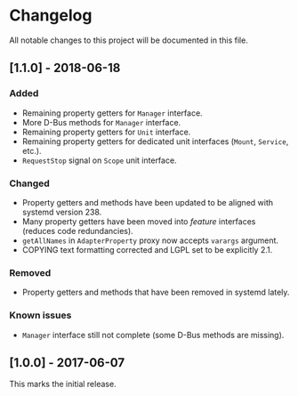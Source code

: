 # Changelog

All notable changes to this project will be documented in this file.

## [1.1.0] - 2018-06-18

### Added

- Remaining property getters for `Manager` interface.
- More D-Bus methods for `Manager` interface.
- Remaining property getters for `Unit` interface.
- Remaining property getters for dedicated unit interfaces (`Mount`, `Service`, etc.).
- `RequestStop` signal on `Scope` unit interface.

### Changed

- Property getters and methods have been updated to be aligned with systemd version 238.
- Many property getters have been moved into *feature* interfaces (reduces code redundancies).
- `getAllNames` in `AdapterProperty` proxy now accepts `varargs` argument.
- COPYING text formatting corrected and LGPL set to be explicitly 2.1.

### Removed

- Property getters and methods that have been removed in systemd lately.

### Known issues

- `Manager` interface still not complete (some D-Bus methods are missing).

## [1.0.0] - 2017-06-07

This marks the initial release.
